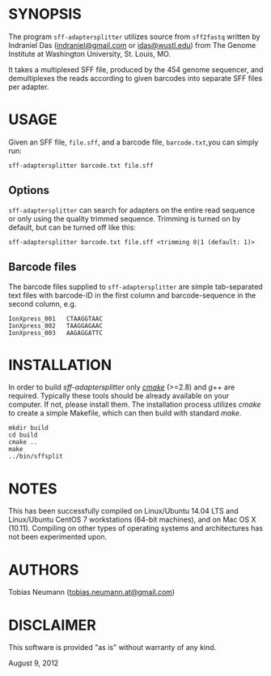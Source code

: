 SYNOPSIS
========

The program `sff-adaptersplitter` utilizes source from `sff2fastq` written by Indraniel Das (indraniel@gmail.com or idas@wustl.edu) from The Genome Institute at Washington University, St. Louis, MO.

It takes a multiplexed SFF file, produced by the 454 genome sequencer, and demultiplexes the reads according to given barcodes into separate SFF files per adapter.

USAGE
=====

Given an SFF file, `file.sff`, and a barcode file, `barcode.txt`,you can simply run:

    sff-adaptersplitter barcode.txt file.sff


Options
-------

`sff-adaptersplitter` can search for adapters on the entire read sequence or only using the quality trimmed sequence. Trimming is turned on by default, but can be turned off like this:

    sff-adaptersplitter barcode.txt file.sff <trimming 0|1 (default: 1)>
    
Barcode files
-------------

The barcode files supplied to `sff-adaptersplitter` are simple tab-separated text files with barcode-ID in the first column and barcode-sequence in the second column, e.g.

    IonXpress_001	CTAAGGTAAC
    IonXpress_002	TAAGGAGAAC
    IonXpress_003	AAGAGGATTC


INSTALLATION
============

In order to build *sff-adaptersplitter* only *[cmake](http://www.cmake.org/)* (>=2.8) and *g++* are required. Typically these tools should be already available on your computer. If not, please install them.
The installation process utilizes *cmake* to create a simple Makefile, which can then build with standard *make*.

    mkdir build
    cd build
    cmake ..
    make
    ../bin/sffsplit

NOTES
=====

This has been successfully compiled on Linux/Ubuntu 14.04 LTS and Linux/Ubuntu CentOS 7
workstations (64-bit machines), and on Mac OS X (10.11).  Compiling on other types of operating systems and architectures
has not been experimented upon.

AUTHORS
=======

Tobias Neumann (tobias.neumann.at@gmail.com)

DISCLAIMER
==========

This software is provided "as is" without warranty of any kind.


August 9, 2012
